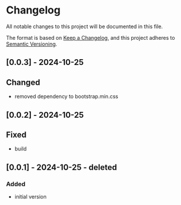 # Changelog

All notable changes to this project will be documented in this file.

The format is based on [Keep a Changelog](https://keepachangelog.com/en/1.1.0/),
and this project adheres to [Semantic Versioning](https://semver.org/spec/v2.0.0.html).

## [0.0.3] - 2024-10-25
## Changed
- removed dependency to bootstrap.min.css

## [0.0.2] - 2024-10-25
## Fixed
- build

## [0.0.1] - 2024-10-25 - deleted

### Added

- initial version
